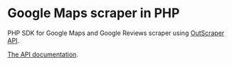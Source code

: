 # Google Maps scraper in PHP

PHP SDK for Google Maps and Google Reviews scraper using [OutScraper API](https://outscraper.com).

[The API documentation](https://app.outscraper.com/api-docs).
